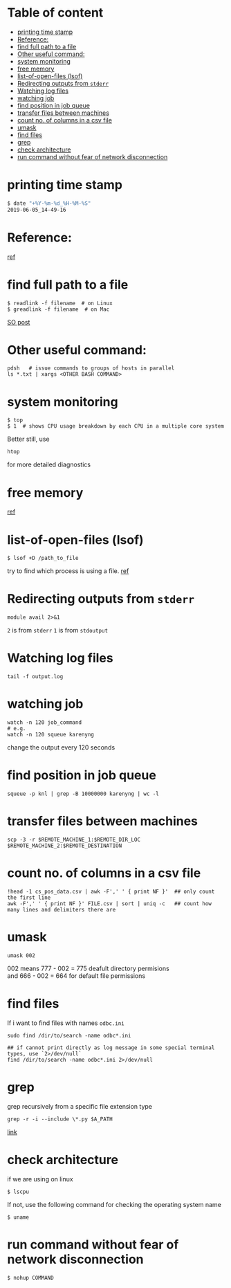 # Table of content 
- [printing time stamp](#printing-time-stamp)
- [Reference:](#reference)
- [find full path to a file](#find-full-path-to-a-file)
- [Other useful command:](#other-useful-command)
- [system monitoring](#system-monitoring)
- [free memory](#free-memory)
- [list-of-open-files (lsof)](#list-of-open-files-lsof)
- [Redirecting outputs from `stderr`](#redirecting-outputs-from-stderr)
- [Watching log files](#watching-log-files)
- [watching job](#watching-job)
- [find position in job queue](#find-position-in-job-queue)
- [transfer files between machines](#transfer-files-between-machines)
- [count no. of columns in a csv file](#count-no-of-columns-in-a-csv-file)
- [umask](#umask)
- [find files](#find-files)
- [grep](#grep)
- [check architecture](#check-architecture)
- [run command without fear of network disconnection](#run-command-without-fear-of-network-disconnection)

# printing time stamp  
```bash
$ date "+%Y-%m-%d_%H-%M-%S"
2019-06-05_14-49-16
```

# Reference:
[ref](http://www.oliverelliott.org/article/computing/ref_unix/)

# find full path to a file 
```
$ readlink -f filename  # on Linux
$ greadlink -f filename  # on Mac
```
[SO post](http://stackoverflow.com/questions/5265702/how-to-get-full-path-of-a-file)

# Other useful command:
```
pdsh   # issue commands to groups of hosts in parallel
ls *.txt | xargs <OTHER BASH COMMAND>
```

# system monitoring
```
$ top
$ 1  # shows CPU usage breakdown by each CPU in a multiple core system
```
Better still, use
```
htop
```
for more detailed diagnostics

# free memory 
[ref](http://unix.stackexchange.com/questions/87908/how-do-you-empty-the-buffers-and-cache-on-a-linux-system)


# list-of-open-files (lsof)
```
$ lsof +D /path_to_file
```
try to find which process is using a file.
[ref](http://unix.stackexchange.com/questions/11238/how-to-get-over-device-or-resource-busy)

# Redirecting outputs from `stderr`
```
module avail 2>&1
```
`2` is from `stderr`
`1` is from `stdoutput`

# Watching log files 
```
tail -f output.log
```

# watching job 
```
watch -n 120 job_command 
# e.g.
watch -n 120 squeue karenyng
```
change the output every 120 seconds

# find position in job queue
```
squeue -p knl | grep -B 10000000 karenyng | wc -l
```

# transfer files between machines 
```
scp -3 -r $REMOTE_MACHINE_1:$REMOTE_DIR_LOC $REMOTE_MACHINE_2:$REMOTE_DESTINATION
```
# count no. of columns in a csv file
```
!head -1 cs_pos_data.csv | awk -F',' ' { print NF }'  ## only count the first line
awk -F',' ' { print NF }' FILE.csv | sort | uniq -c   ## count how many lines and delimiters there are
```

# umask
```
umask 002
```
002 means 777 - 002 = 775 deafult directory permisions    
and 666 - 002 = 664 for default file permissions

# find files 
If i want to find files with names `odbc.ini`
```
sudo find /dir/to/search -name odbc*.ini 

## if cannot print directly as log message in some special terminal types, use `2>/dev/null`
find /dir/to/search -name odbc*.ini 2>/dev/null
```

# grep 
grep recursively from a specific file extension type
```
grep -r -i --include \*.py $A_PATH
```
[link](https://stackoverflow.com/questions/12516937/grep-but-only-certain-file-extensions)

# check architecture 
if we are using on linux 
```
$ lscpu
```
If not, use the following command for checking the operating system name
```
$ uname
```

# run command without fear of network disconnection 
```
$ nohup COMMAND
```
